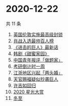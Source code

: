 # 2020-12-22

共 11 条

<!-- BEGIN ZHIHUSEARCH -->
<!-- 最后更新时间 Tue Dec 22 2020 08:22:59 GMT+0800 (CST) -->
1. [英国伦敦实施最高级封锁](https://www.zhihu.com/search?q=英国疫情)
1. [肖战入选最帅百人榜](https://www.zhihu.com/search?q=肖战)
1. [《进击的巨人》最新话](https://www.zhihu.com/search?q=进击的巨人)
1. [韩剧《甜蜜家园》](https://www.zhihu.com/search?q=甜蜜家园)
1. [中国青年报评「做题家」](https://www.zhihu.com/search?q=中国青年报)
1. [考研倒计时一周](https://www.zhihu.com/search?q=考研)
1. [江浙地区兴起「两头婚」](https://www.zhihu.com/search?q=两头婚)
1. [天官赐福疑似抄袭巨人](https://www.zhihu.com/search?q=天官赐福)
1. [许吉如回归](https://www.zhihu.com/search?q=许吉如)
1. [2020 星光大赏](https://www.zhihu.com/search?q=星光大赏)
1. [冬至](https://www.zhihu.com/search?q=冬至)
<!-- END ZHIHUSEARCH -->
